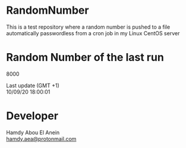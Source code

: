 # RandomNumber    
This is a test repository where a random number is pushed to a file automatically passwordless from a cron job in my Linux CentOS server    
# Random Number of the last run   
8000
      
Last update (GMT +1)    
10/09/20 18:00:01
# Developer    
Hamdy Abou El Anein   
hamdy.aea@protonmail.com
